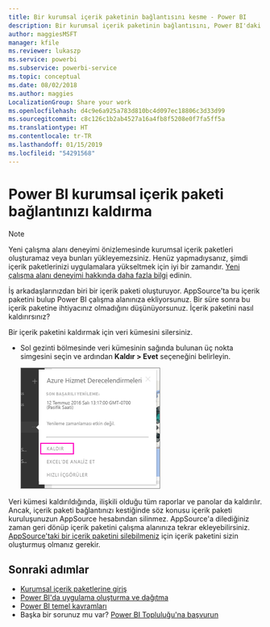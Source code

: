 ```yaml
---
title: Bir kurumsal içerik paketinin bağlantısını kesme - Power BI
description: Bir kurumsal içerik paketinin bağlantısını, Power BI'daki veri kümesini silerek nasıl keseceğiniz hakkında bilgi edinin.
author: maggiesMSFT
manager: kfile
ms.reviewer: lukaszp
ms.service: powerbi
ms.subservice: powerbi-service
ms.topic: conceptual
ms.date: 08/02/2018
ms.author: maggies
LocalizationGroup: Share your work
ms.openlocfilehash: d4c9e6a925a783d810bc4d097ec18806c3d33d99
ms.sourcegitcommit: c8c126c1b2ab4527a16a4fb8f5208e0f7fa5ff5a
ms.translationtype: HT
ms.contentlocale: tr-TR
ms.lasthandoff: 01/15/2019
ms.locfileid: "54291568"
---
```

# <a name="remove-your-connection-to-a-power-bi-organizational-content-pack"></a>Power BI kurumsal içerik paketi bağlantınızı kaldırma

> [!NOTE]
> Yeni çalışma alanı deneyimi önizlemesinde kurumsal içerik paketleri oluşturamaz veya bunları yükleyemezsiniz. Henüz yapmadıysanız, şimdi içerik paketlerinizi uygulamalara yükseltmek için iyi bir zamandır. [Yeni çalışma alanı deneyimi hakkında daha fazla bilgi](service-create-the-new-workspaces.md) edinin.
> 

İş arkadaşlarınızdan biri bir içerik paketi oluşturuyor. AppSource'ta bu içerik paketini bulup Power BI çalışma alanınıza ekliyorsunuz. Bir süre sonra bu içerik paketine ihtiyacınız olmadığını düşünüyorsunuz.  İçerik paketini nasıl kaldırırsınız?

Bir içerik paketini kaldırmak için veri kümesini silersiniz.  

* Sol gezinti bölmesinde veri kümesinin sağında bulunan üç nokta simgesini seçin ve ardından **Kaldır \> Evet** seçeneğini belirleyin.  
  
  ![İçerik paketini kaldırma](media/service-organizational-content-pack-disconnect/power-bi-remove-organizational-content-pack-dataset.png)

Veri kümesi kaldırıldığında, ilişkili olduğu tüm raporlar ve panolar da kaldırılır. Ancak, içerik paketi bağlantınızı kestiğinde söz konusu içerik paketi kuruluşunuzun AppSource hesabından silinmez.  AppSource'a dilediğiniz zaman geri dönüp içerik paketini çalışma alanınıza tekrar ekleyebilirsiniz. [AppSource'taki bir içerik paketini silebilmeniz](service-organizational-content-pack-manage-update-delete.md) için içerik paketini sizin oluşturmuş olmanız gerekir.

## <a name="next-steps"></a>Sonraki adımlar
* [Kurumsal içerik paketlerine giriş](service-organizational-content-pack-introduction.md) 
* [Power BI'da uygulama oluşturma ve dağıtma](service-create-distribute-apps.md) 
* [Power BI temel kavramları](consumer/end-user-basic-concepts.md)  
* Başka bir sorunuz mu var? [Power BI Topluluğu'na başvurun](http://community.powerbi.com/)

